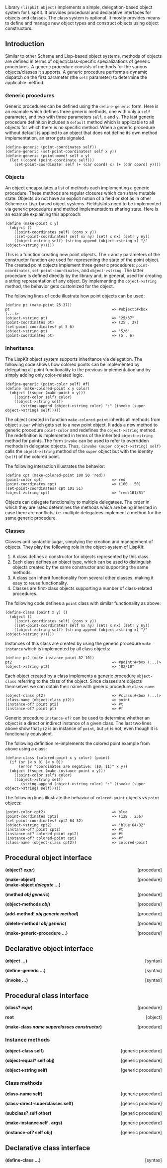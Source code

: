 Library `(lispkit object)` implements a simple, delegation-based object system for LispKit. It provides procedural and declarative interfaces for objects and classes. The class system is optional. It mostly provides means to define and manage new object types and construct objects using object constructors.


## Introduction

Similar to other Scheme and Lisp-based object systems, methods of objects are defined in terms of object/class-specific specializations of generic procedures. A generic procedure consists of methods for the various objects/classes it supports. A generic procedure performs a dynamic dispatch on the first parameter (the `self` parameter) to determine the applicable method.

### Generic procedures

Generic procedures can be defined using the `define-generic` form. Here is an example which defines three generic methods, one with only a `self` parameter, and two with three parameters `self`, `x` and `y`. The last generic procedure definition includes a `default` method which is applicable to all objects for which there is no specific method. When a generic procedure without default is applied to an object that does not define its own method implementation, an error gets signaled.

```
(define-generic (point-coordinates self))
(define-generic (set-point-coordinates! self x y))
(define-generic (point-move! self x y)
  (let ((coord (point-coordinate self)))
    (set-point-coordinate! self (+ (car coord) x) (+ (cdr coord) y))))
```

### Objects

An object encapsulates a list of methods each implementing a generic procedure. These methods are regular closures which can share mutable state. Objects do not have an explicit notion of a field or slot as in other Scheme or Lisp-based object systems. Fields/slots need to be implemented via generic procedures and method implementations sharing state. Here is an example explaining this approach:

```
(define (make-point x y)
  (object ()
    ((point-coordinates self) (cons x y))
    ((set-point-coordinates! self nx ny) (set! x nx) (set! y ny))
    ((object->string self) (string-append (object->string x) "/" (object->string y)))))
```

This is a function creating new point objects. The `x` and `y` parameters of the constructor function are used for representing the state of the point object. The created point objects implement three generic procedures: `point-coordinates`, `set-point-coordinates`, and `object->string`. The latter procedure is defined directly by the library and, in general, used for creating a string representation of any object. By implementing the `object->string` method, the behavior gets customized for the object.

The following lines of code illustrate how point objects can be used:

```
(define pt (make-point 25 37))
pt                                              => #object:#<box (...)>
(object->string pt)                             => "25/37"
(point-coordinates pt)                          => (25 . 37)
(set-point-coordinates! pt 5 6)
(object->string pt)                             => "5/6"
(point-coordinates pt)                          => (5 . 6)
```

### Inheritance

The LispKit object system supports inheritance via delegation. The following code shows how colored points can be implemented by delegating all point functionality to the previous implementation and by simply adding only color-related logic.

```
(define-generic (point-color self) #f)
(define (make-colored-point x y color)
  (object ((super (make-point x y)))
    ((point-color self) color)
    ((object->string self)
       (string-append (object->string color) ":" (invoke (super object->string) self)))))
```

The object created in function `make-colored-point` inherits all methods from object `super` which gets set to a new point object. It adds a new method to generic procedure `point-color` and redefines the `object->string` method. The redefinition is implemented in terms of the inherited `object->string` method for points. The form `invoke` can be used to refer to overridden methods in delegatee objects. Thus, `(invoke (super object->string) self)` calls the `object->string` method of the `super` object but with the identity (`self`) of the colored point.

The following interaction illustrates the behavior:

```
(define cpt (make-colored-point 100 50 'red))
(point-color cpt)                               => red
(point-coordinates cpt)                         => (100 . 50)
(set-point-coordinates! cpt 101 51)
(object->string cpt)                            => "red:101/51"
```

Objects can delegate functionality to multiple delegatees. The order in which they are listed determines the methods which are being inherited in case there are conflicts, i.e. multiple delegatees implement a method for the same generic procedure.

### Classes

Classes add syntactic sugar, simplying the creation and management of objects. They play the following role in the object-system of LispKit:

  1. A class defines a constructor for objects represented by this class.
  2. Each class defines an object type, which can be used to distinguish objects created by the same constructor and supporting the same methods.
  3. A class can inherit functionality from several other classes, making it easy to reuse functionality.
  4. Classes are first-class objects supporting a number of class-related procedures.

The following code defines a `point` class with similar functionality as above:

```
(define-class (point x y) ()
  (object ()
    ((point-coordinates self) (cons x y))
    ((set-point-coordinates! self nx ny) (set! x nx) (set! y ny))
    ((object->string self) (string-append (object->string x) "/" (object->string y)))))
```

Instances of this class are created by using the generic procedure `make-instance` which is implemented by all class objects:

```
(define pt2 (make-instance point 82 10))
pt2                                             => #point:#<box (...)>
(object->string pt2)                            => "82/10"
```

Each object created by a class implements a generic procedure `object-class` referring to the class of the object. Since classes are objects themselves we can obtain their name with generic procedure `class-name`:

```
(object-class pt2)                              => #class:#<box (...)>
(class-name (object-class pt2))                 => point
(instance-of? point pt2)                        => #t
(instance-of? point pt)                         => #f
```

Generic procedure `instance-of?` can be used to determine whether an object is a direct or indirect instance of a given class. The last two lines above show that `pt2` is an instance of `point`, but `pt` is not, even though it is functionally equivalent.

The following definition re-implements the colored point example from above using a class:

```
(define-class (colored-point x y color) (point)
  (if (or (< x 0) (< y 0))
      (error "coordinates are negative: ($0; $1)" x y))
  (object ((super (make-instance point x y)))
    ((point-color self) color)
    ((object->string self)
       (string-append (object->string color) ":" (invoke (super object->string) self)))))
```

The following lines illustrate the behavior of `colored-point` objects vs `point` objects:

```
(point-color cpt2)                              => blue
(point-coordinates cpt2)                        => (128 . 256)
(set-point-coordinates! cpt2 64 32)
(object->string cpt2)                           => "blue:64/32"
(instance-of? point cpt2)                       => #t
(instance-of? colored-point cpt2)               => #t
(instance-of? colored-point cpt)                => #f
(class-name (object-class cpt2))                => colored-point
```


## Procedural object interface

**(object? _expr_)** &nbsp;&nbsp;&nbsp; <span style="float:right;text-align:rigth;">[procedure]</span>  

**(make-object)** &nbsp;&nbsp;&nbsp; <span style="float:right;text-align:rigth;">[procedure]</span>  
**(make-object _delegate ..._)**

**(method _obj generic_)** &nbsp;&nbsp;&nbsp; <span style="float:right;text-align:rigth;">[procedure]</span>  

**(object-methods _obj_)** &nbsp;&nbsp;&nbsp; <span style="float:right;text-align:rigth;">[procedure]</span>  

**(add-method! _obj generic method_)** &nbsp;&nbsp;&nbsp; <span style="float:right;text-align:rigth;">[procedure]</span>  

**(delete-method! _obj generic_)** &nbsp;&nbsp;&nbsp; <span style="float:right;text-align:rigth;">[procedure]</span>  

**(make-generic-procedure ...)** &nbsp;&nbsp;&nbsp; <span style="float:right;text-align:rigth;">[procedure]</span>  


## Declarative object interface

**(object ...)** &nbsp;&nbsp;&nbsp; <span style="float:right;text-align:rigth;">[syntax]</span>  

**(define-generic ...)** &nbsp;&nbsp;&nbsp; <span style="float:right;text-align:rigth;">[syntax]</span>  

**(invoke ...)** &nbsp;&nbsp;&nbsp; <span style="float:right;text-align:rigth;">[syntax]</span>  



## Procedural class interface

**(class? _expr_)** &nbsp;&nbsp;&nbsp; <span style="float:right;text-align:rigth;">[procedure]</span>  

**root** &nbsp;&nbsp;&nbsp; <span style="float:right;text-align:rigth;">[object]</span>  

**(make-class _name superclasses constructor_)** &nbsp;&nbsp;&nbsp; <span style="float:right;text-align:rigth;">[procedure]</span>  

### Instance methods

**(object-class self)** &nbsp;&nbsp;&nbsp; <span style="float:right;text-align:rigth;">[generic procedure]</span>  

**(object-equal? self obj)** &nbsp;&nbsp;&nbsp; <span style="float:right;text-align:rigth;">[generic procedure]</span>  

**(object->string self)** &nbsp;&nbsp;&nbsp; <span style="float:right;text-align:rigth;">[generic procedure]</span>  

### Class methods

**(class-name self)** &nbsp;&nbsp;&nbsp; <span style="float:right;text-align:rigth;">[generic procedure]</span>  

**(class-direct-superclasses self)** &nbsp;&nbsp;&nbsp; <span style="float:right;text-align:rigth;">[generic procedure]</span>  

**(subclass? self other)** &nbsp;&nbsp;&nbsp; <span style="float:right;text-align:rigth;">[generic procedure]</span>  

**(make-instance self . args)** &nbsp;&nbsp;&nbsp; <span style="float:right;text-align:rigth;">[generic procedure]</span>  

**(instance-of? self obj)** &nbsp;&nbsp;&nbsp; <span style="float:right;text-align:rigth;">[generic procedure]</span>  


## Declarative class interface

**(define-class ...)** &nbsp;&nbsp;&nbsp; <span style="float:right;text-align:rigth;">[syntax]</span>  
